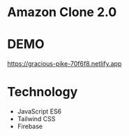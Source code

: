 # Amazon Clone 2.0

# DEMO
https://gracious-pike-70f6f8.netlify.app

# Technology
- JavaScript ES6
- Tailwind CSS
- Firebase
